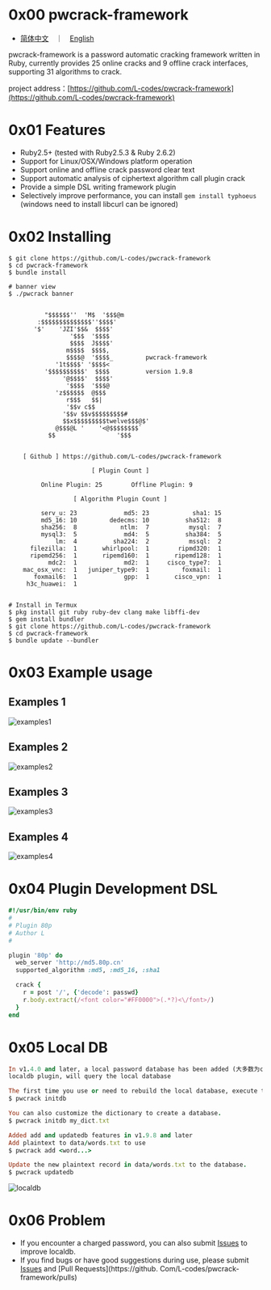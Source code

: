 # 0x00 pwcrack-framework
+ [简体中文](README.md)　｜　[English](README-en.md)

pwcrack-framework is a password automatic cracking framework written in Ruby, currently provides 25 online cracks and 9 offline crack interfaces, supporting 31 algorithms to crack.

project address：[https://github.com/L-codes/pwcrack-framework](https://github.com/L-codes/pwcrack-framework)

# 0x01 Features
- Ruby2.5+ (tested with Ruby2.5.3 & Ruby 2.6.2)
- Support for Linux/OSX/Windows platform operation
- Support online and offline crack password clear text
- Support automatic analysis of ciphertext algorithm call plugin crack
- Provide a simple DSL writing framework plugin
- Selectively improve performance, you can install `gem install typhoeus` (windows need to install libcurl can be ignored)

# 0x02 Installing
```
$ git clone https://github.com/L-codes/pwcrack-framework
$ cd pwcrack-framework
$ bundle install

# banner view
$ ./pwcrack banner

                                             
          "$$$$$$''  'M$  '$$$@m            
        :$$$$$$$$$$$$$$''$$$$'               
       '$'    'JZI'$$&  $$$$'                
                 '$$$  '$$$$                 
                 $$$$  J$$$$'                
                m$$$$  $$$$,                
                $$$$@  '$$$$_         pwcrack-framework
             '1t$$$$' '$$$$<               
          '$$$$$$$$$$'  $$$$          version 1.9.8
               '@$$$$'  $$$$'                
                '$$$$  '$$$@                 
             'z$$$$$$  @$$$                  
                r$$$   $$|                   
                '$$v c$$                     
               '$$v $$v$$$$$$$$$#            
               $$x$$$$$$$$$twelve$$$@$'      
             @$$$@L '    '<@$$$$$$$$`        
           $$                 '$$$           
                                             

    [ Github ] https://github.com/L-codes/pwcrack-framework

                       [ Plugin Count ] 

         Online Plugin: 25        Offline Plugin: 9

                  [ Algorithm Plugin Count ] 

         serv_u: 23             md5: 23            sha1: 15
         md5_16: 10         dedecms: 10          sha512:  8
         sha256:  8            ntlm:  7           mysql:  7
         mysql3:  5             md4:  5          sha384:  5
             lm:  4          sha224:  2           mssql:  2
      filezilla:  1       whirlpool:  1        ripmd320:  1
      ripemd256:  1       ripemd160:  1       ripemd128:  1
           mdc2:  1             md2:  1     cisco_type7:  1
    mac_osx_vnc:  1   juniper_type9:  1         foxmail:  1
       foxmail6:  1             gpp:  1       cisco_vpn:  1
     h3c_huawei:  1


# Install in Termux
$ pkg install git ruby ruby-dev clang make libffi-dev
$ gem install bundler
$ git clone https://github.com/L-codes/pwcrack-framework
$ cd pwcrack-framework
$ bundle update --bundler
```

# 0x03 Example usage
## Examples 1
![examples1](https://i.imgur.com/o9QpPkK.png)
## Examples 2
![examples2](https://i.imgur.com/X0YYywh.png)
## Examples 3
![examples3](https://i.imgur.com/WHC9aVF.png)
## Examples 4
![examples4](https://i.imgur.com/3Ms2kQL.png)

# 0x04 Plugin Development DSL
```ruby
#!/usr/bin/env ruby
#
# Plugin 80p
# Author L
#

plugin '80p' do
  web_server 'http://md5.80p.cn'
  supported_algorithm :md5, :md5_16, :sha1

  crack {
    r = post '/', {'decode': passwd}
    r.body.extract(/<font color="#FF0000">(.*?)<\/font>/)
  }
end
```

# 0x05 Local DB
```ruby
In v1.4.0 and later, a local password database has been added (大多数为cmd5等需收费查询)
localdb plugin, will query the local database

The first time you use or need to rebuild the local database, execute the following command
$ pwcrack initdb

You can also customize the dictionary to create a database.
$ pwcrack initdb my_dict.txt

Added add and updatedb features in v1.9.8 and later
Add plaintext to data/words.txt to use
$ pwcrack add <word...>

Update the new plaintext record in data/words.txt to the database.
$ pwcrack updatedb
```
![localdb](https://i.imgur.com/Akze0mt.png)

# 0x06 Problem
- If you encounter a charged password, you can also submit [Issues](https://github.com/L-codes/pwcrack-framework/issues) to improve localdb.
- If you find bugs or have good suggestions during use, please submit [Issues](https://github.com/L-codes/pwcrack-framework/issues) and [Pull Requests](https://github. Com/L-codes/pwcrack-framework/pulls)

